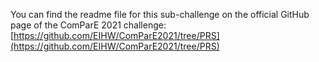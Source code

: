 You can find the readme file for this sub-challenge on the official GitHub page of the ComParE 2021 challenge: [https://github.com/EIHW/ComParE2021/tree/PRS](https://github.com/EIHW/ComParE2021/tree/PRS)

